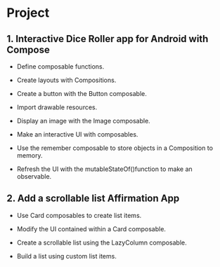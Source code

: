 # Project 
## 1. Interactive Dice Roller app for Android with Compose
- Define composable functions.
  
- Create layouts with Compositions.
  
- Create a button with the Button composable.
  
- Import drawable resources.
  
- Display an image with the Image composable.
  
- Make an interactive UI with composables.
  
- Use the remember composable to store objects in a Composition to memory.
  
- Refresh the UI with the mutableStateOf()function to make an observable.
  
## 2. Add a scrollable list Affirmation App

- Use Card composables to create list items.
  
- Modify the UI contained within a Card composable.
  
- Create a scrollable list using the LazyColumn composable.
  
- Build a list using custom list items.
